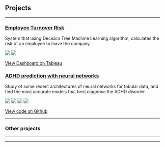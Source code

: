 ## Projects

---

### [Employee Turnover Risk](/projects/employee_turnover_risk)

System that using Decision Tree Machine Learning algorithm, calculates the risk of an employee to leave the company.

[![](https://img.shields.io/badge/Python-white?logo=Python)](#) [![](https://img.shields.io/badge/Tableau-white?logo=Tableau)](#)

[View Dashboard on Tableau](https://public.tableau.com/views/DashboardRiesgoFuga/Dashboard1?:language=es-ES&publish=yes&:sid=&:display_count=n&:origin=viz_share_link)


### [ADHD prediction with neural networks](/projects/adhd)

Study of some recent architectures of neural networks for tabular data, and find the most accurate models that best diagnose the ADHD disorder.

[![](https://img.shields.io/badge/Python-white?logo=Python)](#) [![](https://img.shields.io/badge/Colab-white?logo=googlecolab)](#) [![](https://img.shields.io/badge/PyTorch-white?logo=pytorch)](#) [![](https://img.shields.io/badge/Keras-white)](#)

[View code on Github](https://github.com/multivacs/adhd-prediction)

---

### Other projects



---




---
<!-- <p style="font-size:11px">Page template forked from <a href="https://github.com/evanca/quick-portfolio">evanca</a></p> -->
<!-- Remove above link if you don't want to attibute -->
<!--<img src="images/ADHD_thumbnail.jpg?raw=true"/> -->
